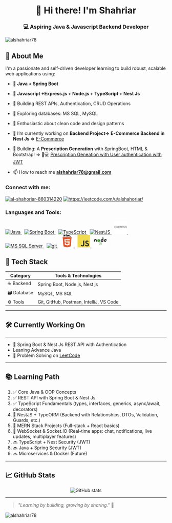 <h1 align="center">👋 Hi there! I'm Shahriar</h1>
<h3 align="center">💻 Aspiring Java & Javascript Backend Developer </h3>

<p align="left"> <img src="https://komarev.com/ghpvc/?username=alshahriar78&label=Profile%20views&color=0e75b6&style=flat" alt="alshahriar78" /> </p>

## 🚀 About Me

I'm a passionate and self-driven developer learning to build robust, scalable web applications using:

- 🔹 **Java + Spring Boot** 
- 🔹 **Javascript +Express.js + Node.js + TypeScript + Nest Js**
- 🔹 Building REST APIs, Authentication, CRUD Operations
- 🔹 Exploring databases: MS SQL, MySQL
- 🔹 Enthusiastic about clean code and design patterns




- 🔭 I’m currently working on **Backend Project->** **E-Commerce Backend in Nest Js =>** [E-Commerce](https://github.com/Alshahriar78/ecommerce_nsetjs)


- 🚀 Building: A **Prescription Generation** with SpringBoot, HTML & Bootstrap! => 🔐💻 [Prescription Geneation with User authentication with JWT
](https://github.com/Alshahriar78/InternProject/tree/main/prescription_generation)

- 📫 How to reach me **alshahriar78@gmail.com**

<h3 align="left">Connect with me:</h3>
<p align="left">
<a href="https://linkedin.com/in/al-shahoriar-860314220" target="blank"><img align="center" src="https://raw.githubusercontent.com/rahuldkjain/github-profile-readme-generator/master/src/images/icons/Social/linked-in-alt.svg" alt="al-shahoriar-860314220" height="30" width="40" /></a>
<a href="https://leetcode.com/u/AlShahoriar/" target="blank"><img align="center" src="https://raw.githubusercontent.com/rahuldkjain/github-profile-readme-generator/master/src/images/icons/Social/leet-code.svg" alt="https://leetcode.com/u/alshahoriar/" height="30" width="40" /></a>
</p>

<h3 align="left">Languages and Tools:</h3>
<p align="left"> 
  <a href="https://www.java.com/en/" target="_blank" rel="noreferrer"> 
    <img src="https://cdn.jsdelivr.net/gh/devicons/devicon/icons/java/java-original.svg" alt="Java" width="40" height="40"/>
  </a>
  &nbsp;
  <a href="https://spring.io/projects/spring-boot" target="_blank" rel="noreferrer"> 
    <img src="https://cdn.jsdelivr.net/gh/devicons/devicon/icons/spring/spring-original.svg" alt="Spring Boot" width="40" height="40"/>
  </a>
  &nbsp;
  <a href="https://www.typescriptlang.org/" target="_blank" rel="noreferrer"> 
    <img src="https://cdn.jsdelivr.net/gh/devicons/devicon/icons/typescript/typescript-original.svg" alt="TypeScript" width="40" height="40"/>
  </a>
  &nbsp;
  <a href="https://nestjs.com/" target="_blank" rel="noreferrer"> 
    <img src="https://cdn.jsdelivr.net/gh/devicons/devicon/icons/nestjs/nestjs-plain.svg" alt="NestJS" width="40" height="40"/>
  </a>
  &nbsp;
  <a href="https://expressjs.com" target="_blank" rel="noreferrer"> 
    <img src="https://raw.githubusercontent.com/devicons/devicon/master/icons/express/express-original-wordmark.svg" alt="express" width="40" height="40"/> 
  </a> 
  &nbsp;
  <a href="https://www.microsoft.com/en-us/sql-server" target="_blank" rel="noreferrer"> 
    <img src="https://cdn.jsdelivr.net/gh/devicons/devicon/icons/microsoftsqlserver/microsoftsqlserver-plain.svg" alt="MS SQL Server" width="40" height="40"/>
  </a>
  &nbsp;
  <a href="https://git-scm.com/" target="_blank" rel="noreferrer"> 
    <img src="https://www.vectorlogo.zone/logos/git-scm/git-scm-icon.svg" alt="git" width="40" height="40"/> 
  </a> 
  &nbsp;
  <a href="https://www.w3.org/html/" target="_blank" rel="noreferrer"> 
    <img src="https://raw.githubusercontent.com/devicons/devicon/master/icons/html5/html5-original-wordmark.svg" alt="html5" width="40" height="40"/> 
  </a> 
  &nbsp;
  <a href="https://developer.mozilla.org/en-US/docs/Web/JavaScript" target="_blank" rel="noreferrer"> 
    <img src="https://raw.githubusercontent.com/devicons/devicon/master/icons/javascript/javascript-original.svg" alt="javascript" width="40" height="40"/> 
  </a> 
  &nbsp;
  <a href="https://nodejs.org" target="_blank" rel="noreferrer"> 
    <img src="https://raw.githubusercontent.com/devicons/devicon/master/icons/nodejs/nodejs-original-wordmark.svg" alt="nodejs" width="40" height="40"/> 
  </a>
</p>
   

## 🔧 Tech Stack

| Category         | Tools & Technologies |
|------------------|----------------------|
| ☕ Backend        | Spring Boot, Node.js, Nest js |
| 🗃️ Database       | MySQL, MS SQL       |
| ⚙️ Tools         | Git, GitHub, Postman, IntelliJ, VS Code |

---

## 🛠️ Currently Working On
---

- 🔄 Spring Boot & Nest Js REST API with Authentication
- Leaning Advance Java
- 🎯 Problem Solving on [LeetCode](https://leetcode.com)

---

## 📚 Learning Path

1. ✅ Core Java & OOP Concepts
2. ✅ REST API with Spring Boot & Nest Js
3. ✅ TypeScript Fundamentals (types, interfaces, generics, async/await, decorators)
4. 🔄 NestJS + TypeORM (Backend with Relationships, DTOs, Validation, Guards, etc.)
5. 🔄 MERN Stack Projects (Full-stack + React basics)
6. 🔄 WebSocket & Socket.IO (Real-time apps: chat, notifications, live updates, multiplayer features)
7. 🔜 TypeScript + Nest Security (JWT)
8. 🔜 Java + Spring Security (JWT)
9. 🔜 Microservices & Docker (Future)

---

## 📈 GitHub Stats

<p align="center">
  <img src="https://github-readme-stats.vercel.app/api?username=Alshahriar78&show_icons=true&theme=radical" alt="GitHub stats" />
</p>

---



> *"Learning by building, growing by sharing."* 🚀

   

<p><img align="center" src="https://github-readme-stats.vercel.app/api/top-langs?username=alshahriar78&show_icons=true&locale=en&layout=compact" alt="alshahriar78" /></p>
